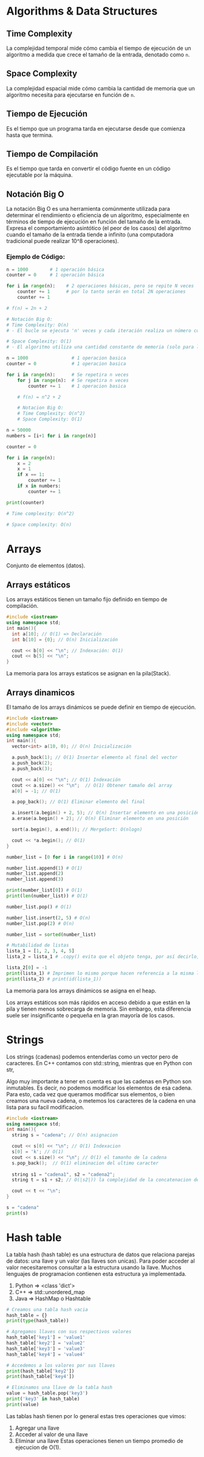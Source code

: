 # Algorithms & Data Structures

## Time Complexity
La complejidad temporal mide cómo cambia el tiempo de ejecución de un algoritmo a medida que crece el tamaño de la entrada, denotado como `n`.

## Space Complexity
La complejidad espacial mide cómo cambia la cantidad de memoria que un algoritmo necesita para ejecutarse en función de `n`.

## Tiempo de Ejecución
Es el tiempo que un programa tarda en ejecutarse desde que comienza hasta que termina.

## Tiempo de Compilación
Es el tiempo que tarda en convertir el código fuente en un código ejecutable por la máquina.

## Notación Big O
La notación Big O es una herramienta comúnmente utilizada para determinar el rendimiento o eficiencia de un algoritmo, especialmente en términos de tiempo de ejecución en función del tamaño de la entrada. Expresa el comportamiento asintótico (el peor de los casos) del algoritmo cuando el tamaño de la entrada tiende a infinito (una computadora tradicional puede realizar 10^8 operaciones).

### Ejemplo de Código:

```python
n = 1000        # 1 operación básica
counter = 0     # 1 operación básica

for i in range(n):    # 2 operaciones básicas, pero se repite N veces
    counter += 1      # por lo tanto serán en total 2N operaciones
    counter += 1

# f(n) = 2n + 2

# Notación Big O:
# Time Complexity: O(n) 
# - El bucle se ejecuta 'n' veces y cada iteración realiza un número constante de operaciones, por lo que la complejidad temporal es O(n).

# Space Complexity: O(1) 
# - El algoritmo utiliza una cantidad constante de memoria (solo para las variables 'n' y 'counter'), independientemente del tamaño de la entrada 'n', por lo que la complejidad espacial es O(1).
```

```python
n = 1000                # 1 operacion basica
counter = 0             # 1 operacion basica

for i in range(n):      # Se repetira n veces
    for j in range(n):  # Se repetira n veces
        counter += 1    # 1 operacion basica

    # f(n) = n^2 + 2

    # Notacion Big O:
    # Time Complexity: O(n^2)
    # Space Complexity: O(1)
```
```python
n = 50000
numbers = [i+1 for i in range(n)]

counter = 0

for i in range(n):
    x = 2
    x = 1
    if x == 1:
        counter += 1
    if x in numbers:
        counter += 1

print(counter)

# Time complexity: O(n^2)

# Space complexity: O(n)
```
# Arrays
Conjunto de elementos (datos).

## Arrays estáticos
Los arrays estáticos tienen un tamaño fijo definido en tiempo de compilación.

```cpp
#include <iostream>
using namespace std;
int main(){
  int a[10]; // O(1) => Declaración
  int b[10] = {0}; // O(n) Inicialización

  cout << b[0] << "\n"; // Indexación: O(1)
  cout << b[5] << "\n";
}
```
La memoria para los arrays estaticos se asignan en la pila(Stack).

## Arrays dinamicos
El tamaño de los arrays dinámicos se puede definir en tiempo de ejecución.
```cpp
#include <iostream>
#include <vector>
#include <algorithm>
using namespace std;
int main(){
  vector<int> a(10, 0); // O(n) Inicialización

  a.push_back(1); // O(1) Insertar elemento al final del vector
  a.push_back(2);
  a.push_back(3);

  cout << a[0] << "\n"; // O(1) Indexación
  cout << a.size() << "\n";  // O(1) Obtener tamaño del array
  a[0] = -1; // O(1)

  a.pop_back(); // O(1) Eliminar elemento del final

  a.insert(a.begin() + 2, 5); // O(n) Insertar elemento en una posición
  a.erase(a.begin() + 2); // O(n) Eliminar elemento en una posición

  sort(a.begin(), a.end()); // MergeSort: O(nlogn)

  cout << *a.begin(); // O(1)
}
```
```python
number_list = [0 for i in range(10)] # O(n)

number_list.append(1) # O(1)
number_list.append(2)
number_list.append(3)

print(number_list[0]) # O(1)
print(len(number_list)) # O(1)

number_list.pop() # O(1)

number_list.insert(2, 5) # O(n)
number_list.pop(2) # O(n)

number_list = sorted(number_list)

# Mutabilidad de listas
lista_1 = [1, 2, 3, 4, 5]
lista_2 = lista_1 # .copy() evita que el objeto tenga, por así decirlo, dos nombres. .copy() es O(n)

lista_2[0] = -1
print(lista_1) # Imprimen lo mismo porque hacen referencia a la misma lista única
print(lista_2) # print(id(lista_1))
```
La memoria para los arrays dinámicos se asigna en el heap.

Los arrays estáticos son más rápidos en acceso debido a que están en la pila y tienen menos sobrecarga de memoria. Sin embargo, esta diferencia suele ser insignificante o pequeña en la gran mayoría de los casos.

# Strings
Los strings (cadenas) podemos entenderlas como un vector pero de caracteres. En C++ contamos con std::string, mientras que en Python con str,

Algo muy importante a tener en cuenta es que las cadenas en Python son inmutables. Es decir, no podemos modificar los elementos de esa cadena. Para esto, cada vez que queramos modificar sus elementos, o bien creamos una nueva cadena, o metemos los caracteres de la cadena en una lista para su facil modificacion.
```cpp
#include <iostream>
using namespace std;
int main(){
  string s = "cadena"; // O(n) asignacion

  cout << s[0] << "\n"; // O(1) Indexacion
  s[0] = 'k'; // O(1)
  cout << s.size() << "\n"; // O(1) el tamanho de la cadena
  s.pop_back();  // O(1) eliminacion del ultimo caracter
  
  string s1 = "cadena1", s2 = "cadena2";
  string t = s1 + s2; // O(|s2|)) la complejidad de la concatenacion dependera del tamanho de la derecha

  cout << t << "\n";
}
```
```python
s = "cadena"
print(s)
```
# Hash table
La tabla hash (hash table) es una estructura de datos que relaciona parejas de datos: una llave y un valor (las llaves son unicas). Para poder acceder al valor necesitaremos consultar a la estructura usando la llave. Muchos lenguajes de programacion contienen esta estructura ya implementada.
1. Python => <class 'dict'>
2. C++ => std::unordered_map
3. Java => HashMap o Hashtable
```python
# Creamos una tabla hash vacia
hash_table = {}
print(type(hash_table))

# Agregamos llaves con sus respectivos valores
hash_table['key1'] = 'value1'
hash_table['key2'] = 'value2'
hash_table['key3'] = 'value3'
hash_table['key4'] = 'value4'

# Accedemos a los valores por sus llaves
print(hash_table['key2'])
print(hash_table['key4'])

# Eliminamos una llave de la tabla hash
value = hash_table.pop('key3')
print('key3' in hash_table)
print(value)
```
Las tablas hash tienen por lo general estas tres operaciones que vimos:
1. Agregar una llave
2. Acceder al valor de una llave
3. Eliminar una llave
Estas operaciones tienen un tiempo promedio de ejecucion de O(1).


